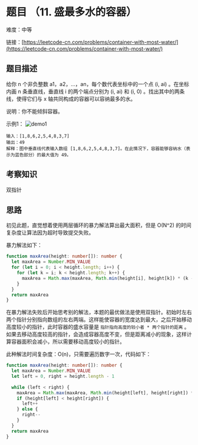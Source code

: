 # 题目 （11. 盛最多水的容器） 

难度：中等

链接：[https://leetcode-cn.com/problems/container-with-most-water/](https://leetcode-cn.com/problems/container-with-most-water/)

## 题目描述

给你 n 个非负整数 a1，a2，...，an，每个数代表坐标中的一个点 (i, ai) 。在坐标内画 n 条垂直线，垂直线 i 的两个端点分别为 (i, ai) 和 (i, 0) 。找出其中的两条线，使得它们与 x 轴共同构成的容器可以容纳最多的水。

说明：你不能倾斜容器。

示例1：
![demo1](https://aliyun-lc-upload.oss-cn-hangzhou.aliyuncs.com/aliyun-lc-upload/uploads/2018/07/25/question_11.jpg)

```
输入：[1,8,6,2,5,4,8,3,7]
输出：49 
解释：图中垂直线代表输入数组 [1,8,6,2,5,4,8,3,7]。在此情况下，容器能够容纳水（表示为蓝色部分）的最大值为 49。
```

## 考察知识

双指针

## 思路

初见此题，直觉想着使用两层循环的暴力解法算出最大面积，但是 O(N^2) 的时间复杂度让算法因为超时导致提交失败。

暴力解法如下：

```ts
function maxArea(height: number[]): number {
  let maxArea = Number.MIN_VALUE
  for (let i = 0; i < height.length; i++) {
    for (let k = i; k < height.length; k++) {
      maxArea = Math.max(maxArea, Math.min(height[i], height[k]) * (k - i))
    }
  }
  return maxArea
}
```

在暴力解法失败后开始思考别的解法，本题的最优做法是使用双指针。初始时左右两个指针分别指向数组的左右两端。这样能使容器的宽度达到最大，之后开始移动高度较小的指针，此时容器的盛水容量是 `指针指向高度的较小者 * 两个指针的距离` 。如果去移动高度较高的指针，会造成容器高度不变，但是距离减小的现象，这样计算容器面积会减小，所以需要移动高度较小的指针。

此种解法时间复杂度：O(n)，只需要遍历数字一次，代码如下：

```ts
function maxArea(height: number[]): number {
  let maxArea = Number.MIN_VALUE
  let left = 0, right = height.length - 1
  
  while (left < right) {
    maxArea = Math.max(maxArea, Math.min(height[left], height[right]) * (right - left)) 
    if (height[left] < height[right]) {
      left++
    } else {
      right--
    }
  }
  return maxArea
}
```
